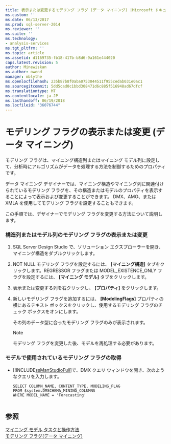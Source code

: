 ```yaml
---
title: 表示または変更するモデリング フラグ (データ マイニング) |Microsoft ドキュメント
ms.custom: ''
ms.date: 06/13/2017
ms.prod: sql-server-2014
ms.reviewer: ''
ms.suite: ''
ms.technology:
- analysis-services
ms.tgt_pltfrm: ''
ms.topic: article
ms.assetid: d1169735-fb18-417b-b8d6-9a161e444020
caps.latest.revision: 5
author: Minewiskan
ms.author: owend
manager: mblythe
ms.openlocfilehash: 235b87b8f0aba0753044511f955cedab031e0ac1
ms.sourcegitcommit: 5dd5cad0c1bbd308471d6c885f516948ad67dfcf
ms.translationtype: MT
ms.contentlocale: ja-JP
ms.lasthandoff: 06/19/2018
ms.locfileid: "36076744"
---
```

# <a name="view-or-change-modeling-flags-data-mining"></a>モデリング フラグの表示または変更 (データ マイニング)
  モデリング フラグは、マイニング構造列またはマイニング モデル列に設定して、分析時にアルゴリズムがデータを処理する方法を制御するためのプロパティです。  
  
 データ マイニング デザイナーでは、マイニング構造やマイニング列に関連付けられているモデリング フラグを、その構造またはモデルのプロパティを表示することによって表示および変更することができます。 DMX、AMO、または XMLA を使用してモデリング フラグを設定することもできます。  
  
 この手順では、デザイナーでモデリング フラグを変更する方法について説明します。  
  
### <a name="view-or-change-the-modeling-flag-for-a-structure-column-or-model-column"></a>構造列またはモデル列のモデリング フラグの表示または変更  
  
1.  SQL Server Design Studio で、ソリューション エクスプローラーを開き、マイニング構造をダブルクリックします。  
  
2.  NOT NULL モデリング フラグを設定するには、 **[マイニング構造]** タブをクリックします。REGRESSOR フラグまたは MODEL_EXISTENCE_ONLY フラグを設定するには、 **[マイニング モデル]** タブをクリックします。  
  
3.  表示または変更する列を右クリックし、 **[プロパティ]** をクリックします。  
  
4.  新しいモデリング フラグを追加するには、 **[ModelingFlags]** プロパティの横にあるテキスト ボックスをクリックし、使用するモデリング フラグのチェック ボックスをオンにします。  
  
     その列のデータ型に合ったモデリング フラグのみが表示されます。  
  
    > [!NOTE]  
    >  モデリング フラグを変更した後、モデルを再処理する必要があります。  
  
### <a name="get-the-modeling-flags-used-in-the-model"></a>モデルで使用されているモデリング フラグの取得  
  
-   [!INCLUDE[ssManStudioFull](../../includes/ssmanstudiofull-md.md)]で、DMX クエリ ウィンドウを開き、次のようなクエリを入力します。  
  
    ```  
    SELECT COLUMN_NAME, CONTENT_TYPE, MODELING_FLAG  
    FROM $system.DMSCHEMA_MINING_COLUMNS  
    WHERE MODEL_NAME = 'Forecasting'  
  
    ```  
  
## <a name="see-also"></a>参照  
 [マイニング モデル タスクと操作方法](mining-model-tasks-and-how-tos.md)   
 [モデリング フラグ&#40;データ マイニング&#41;](modeling-flags-data-mining.md)  
  
  